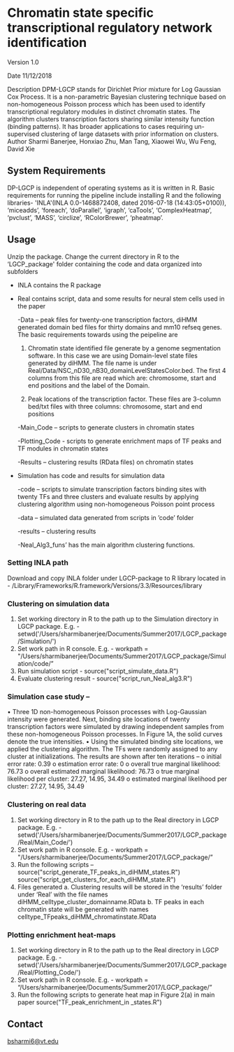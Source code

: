 # Chromatin state specific transcriptional regulatory network identification

Version	1.0

Date		11/12/2018

Description	DPM-LGCP stands for Dirichlet Prior mixture for Log Gaussian Cox Process. It is a non-parametric Bayesian clustering technique based on non-homogeneous Poisson process which has been used to identify transcriptional regulatory modules in distinct chromatin states. The algorithm clusters transcription factors sharing similar intensity function (binding patterns). It has broader applications to cases requiring un-supervised clustering of large datasets with prior information on clusters.	
Author 	Sharmi Banerjee, Honxiao Zhu, Man Tang, Xiaowei Wu, Wu Feng, David Xie	

## System Requirements
DP-LGCP is independent of operating systems as it is written in R. Basic requirements for running the pipeline include installing R and the following libraries- 'INLA'(INLA 0.0-1468872408, dated 2016-07-18 (14:43:05+0100)), ‘miceadds’, ‘foreach’, ‘doParallel’, ‘igraph’, ‘caTools’, ‘ComplexHeatmap’, ‘pvclust’, ‘MASS’, ‘circlize’, ‘RColorBrewer’, ‘pheatmap’.

## Usage
Unzip the package. Change the current directory in R to the ‘LGCP_package' folder containing the code and data organized into subfolders 	

- INLA contains the R package
- Real contains script, data and some results for neural stem cells used in the paper 
  
  -Data – peak files for twenty-one transcription factors, diHMM generated domain bed files for thirty domains and mm10 refseq genes. The basic requirements towards using the peipeline are 
   
   1. Chromatin state identified file generate by a genome segmentation software. In this case we are using Domain-level state files generated by diHMM. The file name is under Real/Data/NSC_nD30_nB30_domainLevelStatesColor.bed. The first 4 columns from this file are read which are: chromosome, start and end positions and the label of the Domain. 
   
   2. Peak locations of the transcription factor. These files are 3-column bed/txt files with three columns: chromosome, start and end positions
  
  -Main_Code – scripts to generate clusters in chromatin states
  
  -Plotting_Code -  scripts to generate enrichment maps of TF peaks and TF modules in chromatin states
  
  -Results – clustering results (RData files) on chromatin states

- Simulation has code and results for simulation data

  -code – scripts to simulate transcription factors binding sites with twenty TFs and three clusters and evaluate results by applying clustering algorithm using non-homogeneous Poisson point process
  
  -data – simulated data generated from scripts in ’code’ folder
  
  -results – clustering results
  
  -Neal_Alg3_funs’ has the main algorithm clustering functions.



### Setting INLA path 
Download and copy INLA folder under LGCP-package to R library located in - /Library/Frameworks/R.framework/Versions/3.3/Resources/library

### Clustering on simulation data
1.	Set working directory in R to the path up to the Simulation directory in LGCP package. E.g. -
setwd('/Users/sharmibanerjee/Documents/Summer2017/LGCP_package/Simulation/')
2.	Set work path in R console. E.g. -
workpath = "/Users/sharmibanerjee/Documents/Summer2017/LGCP_package/Simulation/code/”
3.	Run simulation script -
source("script_simulate_data.R")
4.	Evaluate clustering result -
source("script_run_Neal_alg3.R")

### Simulation case study – 
•	Three 1D non-homogeneous Poisson processes with Log-Gaussian intensity were generated. Next, binding site locations of twenty transcription factors were simulated by drawing independent samples from these non-homogeneous Poisson processes. In Figure 1A, the solid curves denote the true intensities. 
•	Using the simulated binding site locations, we applied the clustering algorithm. The TFs were randomly assigned to any cluster at initializations. The results are shown after ten iterations –
o	initial error rate: 0.39
o	estimation error rate: 0
o	overall true marginal likelihood: 76.73
o	overall estimated marginal likelihood: 76.73
o	true marginal likelihood per cluster: 27.27, 14.95, 34.49
o	estimated marginal likelihood per cluster: 27.27, 14.95, 34.49

### Clustering on real data
1.	Set working directory in R to the path up to the Real directory in LGCP package. E.g. -
setwd('/Users/sharmibanerjee/Documents/Summer2017/LGCP_package/Real/Main_Code/')
2.	Set work path in R console. E.g. -
workpath = "/Users/sharmibanerjee/Documents/Summer2017/LGCP_package/”
3.	Run the following scripts –
source("script_generate_TF_peaks_in_diHMM_states.R")
source("script_get_clusters_for_each_diHMM_state.R")
4.	Files generated 
a.	Clustering results will be stored in the ‘results’ folder under ‘Real’ with the file names diHMM_celltype_cluster_domainname.RData
b.	TF peaks in each chromatin state will be generated with names celltype_TFpeaks_diHMM_chromatinstate.RData

### Plotting enrichment heat-maps
1.	Set working directory in R to the path up to the Real directory in LGCP package. E.g. -
setwd('/Users/sharmibanerjee/Documents/Summer2017/LGCP_package/Real/Plotting_Code/')
2.	Set work path in R console. E.g. -
workpath = “/Users/sharmibanerjee/Documents/Summer2017/LGCP_package/”
3.	Run the following scripts to generate heat map in Figure 2(a) in main paper
source("TF_peak_enrichment_in _states.R")


## Contact
bsharmi6@vt.edu
